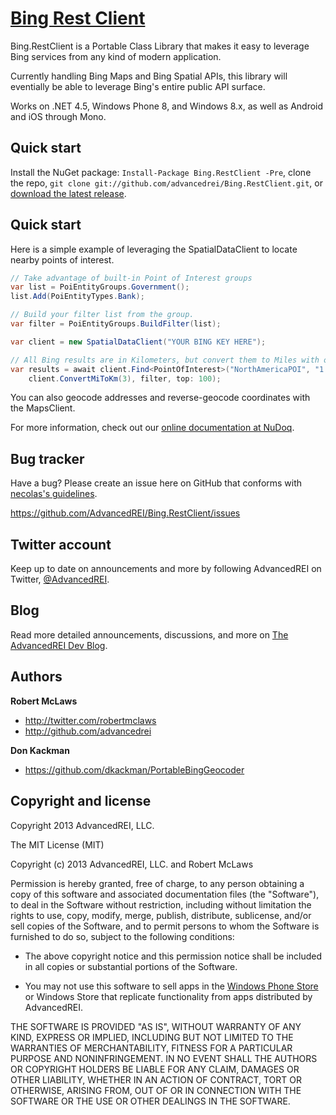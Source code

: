 [Bing Rest Client](http://github.com/AdvancedREI/Bing.RestClient)
=================

Bing.RestClient is a Portable Class Library that makes it easy to leverage Bing services from any kind of modern application.

Currently handling Bing Maps and Bing Spatial APIs, this library will eventially be able to leverage Bing's entire public API surface.

Works on .NET 4.5, Windows Phone 8, and Windows 8.x, as well as Android and iOS through Mono.

Quick start
-----------

Install the NuGet package: `Install-Package Bing.RestClient -Pre`, clone the repo, `git clone git://github.com/advancedrei/Bing.RestClient.git`, or [download the latest release](https://github.com/advancedrei/Binf.RestClient/zipball/master).


Quick start
-----------
Here is a simple example of leveraging the SpatialDataClient to locate nearby points of interest.

```csharp
// Take advantage of built-in Point of Interest groups
var list = PoiEntityGroups.Government();
list.Add(PoiEntityTypes.Bank);

// Build your filter list from the group.
var filter = PoiEntityGroups.BuildFilter(list);

var client = new SpatialDataClient("YOUR BING KEY HERE");

// All Bing results are in Kilometers, but convert them to Miles with our built-in conversion helper.
var results = await client.Find<PointOfInterest>("NorthAmericaPOI", "1 Microsoft Way, Redmond, WA",
    client.ConvertMiToKm(3), filter, top: 100);
```

You can also geocode addresses and reverse-geocode coordinates with the MapsClient.

For more information, check out our [online documentation at NuDoq](http://www.nudoq.org/#!/Projects/Bing.RestClient).

Bug tracker
-----------

Have a bug? Please create an issue here on GitHub that conforms with [necolas's guidelines](https://github.com/necolas/issue-guidelines).

https://github.com/AdvancedREI/Bing.RestClient/issues



Twitter account
---------------

Keep up to date on announcements and more by following AdvancedREI on Twitter, [@AdvancedREI](http://twitter.com/AdvancedREI).



Blog
----

Read more detailed announcements, discussions, and more on [The AdvancedREI Dev Blog](http://advancedrei.com/blogs/development).


Authors
-------

**Robert McLaws**

+ http://twitter.com/robertmclaws
+ http://github.com/advancedrei

**Don Kackman**

+ https://github.com/dkackman/PortableBingGeocoder


Copyright and license
---------------------

Copyright 2013 AdvancedREI, LLC.

The MIT License (MIT)

Copyright (c) 2013 AdvancedREI, LLC. and Robert McLaws

Permission is hereby granted, free of charge, to any person obtaining a copy of
this software and associated documentation files (the "Software"), to deal in
the Software without restriction, including without limitation the rights to
use, copy, modify, merge, publish, distribute, sublicense, and/or sell copies of
the Software, and to permit persons to whom the Software is furnished to do so,
subject to the following conditions:

- The above copyright notice and this permission notice shall be included in all copies or substantial portions of the Software.

- You may not use this software to sell apps in the [Windows Phone Store](http://www.windowsphone.com/en-US/store/publishers?publisherId=AdvancedREI%252c%2BLLC.&appId=42268b66-a8ed-46ea-9355-1287522a7cf9) or Windows Store that replicate functionality from apps distributed by AdvancedREI.

THE SOFTWARE IS PROVIDED "AS IS", WITHOUT WARRANTY OF ANY KIND, EXPRESS OR
IMPLIED, INCLUDING BUT NOT LIMITED TO THE WARRANTIES OF MERCHANTABILITY, FITNESS
FOR A PARTICULAR PURPOSE AND NONINFRINGEMENT. IN NO EVENT SHALL THE AUTHORS OR
COPYRIGHT HOLDERS BE LIABLE FOR ANY CLAIM, DAMAGES OR OTHER LIABILITY, WHETHER
IN AN ACTION OF CONTRACT, TORT OR OTHERWISE, ARISING FROM, OUT OF OR IN
CONNECTION WITH THE SOFTWARE OR THE USE OR OTHER DEALINGS IN THE SOFTWARE.